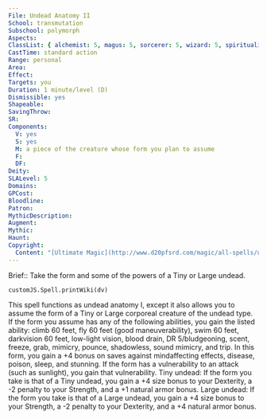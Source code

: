 ```yaml
---
File: Undead Anatomy II
School: transmutation
Subschool: polymorph
Aspects: 
ClassList: { alchemist: 5, magus: 5, sorcerer: 5, wizard: 5, spiritualist: 5 }
CastTime: standard action
Range: personal
Area: 
Effect: 
Targets: you
Duration: 1 minute/level (D)
Dismissible: yes
Shapeable: 
SavingThrow: 
SR: 
Components:
  V: yes
  S: yes
  M: a piece of the creature whose form you plan to assume
  F: 
  DF: 
Deity: 
SLALevel: 5
Domains: 
GPCost: 
Bloodline: 
Patron: 
MythicDescription: 
Augment: 
Mythic: 
Haunt: 
Copyright:
  Content: "[Ultimate Magic](http://www.d20pfsrd.com/magic/all-spells/u/undead-anatomy-i#TOC-Undead-Anatomy-II)"
---
```

Brief:: Take the form and some of the powers of a Tiny or Large undead.

```dataviewjs
customJS.Spell.printWiki(dv)
```

This spell functions as undead anatomy I, except it also allows you to assume the form of a Tiny or Large corporeal creature of the undead type. If the form you assume has any of the following abilities, you gain the listed ability: climb 60 feet, fly 60 feet (good maneuverability), swim 60 feet, darkvision 60 feet, low-light vision, blood drain, DR 5/bludgeoning, scent, freeze, grab, mimicry, pounce, shadowless, sound mimicry, and trip.  In this form, you gain a +4 bonus on saves against mindaffecting effects, disease, poison, sleep, and stunning. If the form has a vulnerability to an attack (such as sunlight), you gain that vulnerability.  Tiny undead: If the form you take is that of a Tiny undead, you gain a +4 size bonus to your Dexterity, a -2 penalty to your Strength, and a +1 natural armor bonus.  Large undead: If the form you take is that of a Large undead, you gain a +4 size bonus to your Strength, a -2 penalty to your Dexterity, and a +4 natural armor bonus.
